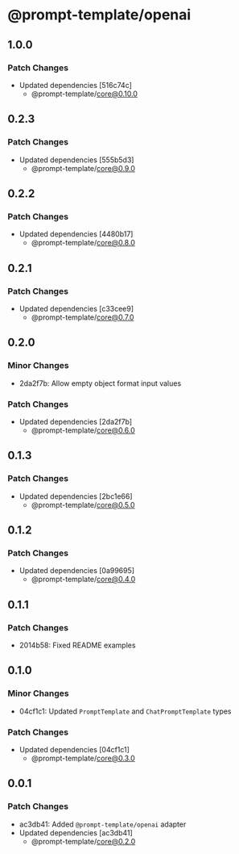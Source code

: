 # @prompt-template/openai

## 1.0.0

### Patch Changes

- Updated dependencies [516c74c]
  - @prompt-template/core@0.10.0

## 0.2.3

### Patch Changes

- Updated dependencies [555b5d3]
  - @prompt-template/core@0.9.0

## 0.2.2

### Patch Changes

- Updated dependencies [4480b17]
  - @prompt-template/core@0.8.0

## 0.2.1

### Patch Changes

- Updated dependencies [c33cee9]
  - @prompt-template/core@0.7.0

## 0.2.0

### Minor Changes

- 2da2f7b: Allow empty object format input values

### Patch Changes

- Updated dependencies [2da2f7b]
  - @prompt-template/core@0.6.0

## 0.1.3

### Patch Changes

- Updated dependencies [2bc1e66]
  - @prompt-template/core@0.5.0

## 0.1.2

### Patch Changes

- Updated dependencies [0a99695]
  - @prompt-template/core@0.4.0

## 0.1.1

### Patch Changes

- 2014b58: Fixed README examples

## 0.1.0

### Minor Changes

- 04cf1c1: Updated `PromptTemplate` and `ChatPromptTemplate` types

### Patch Changes

- Updated dependencies [04cf1c1]
  - @prompt-template/core@0.3.0

## 0.0.1

### Patch Changes

- ac3db41: Added `@prompt-template/openai` adapter
- Updated dependencies [ac3db41]
  - @prompt-template/core@0.2.0
